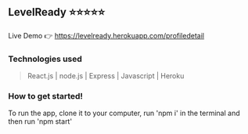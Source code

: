 ## LevelReady ⭐⭐⭐⭐⭐

Live Demo 👉 https://levelready.herokuapp.com/profiledetail

### Technologies used

> React.js | node.js | Express | Javascript | Heroku 

### How to get started!

To run the app, clone it to your computer, run 'npm i' in the terminal and then run 'npm start'
